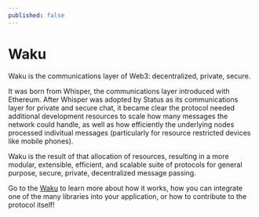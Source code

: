 ```yaml
---
published: false
---
```



# Waku

Waku is the communications layer of Web3: decentralized, private, secure.

It was born from Whisper, the communications layer introduced with Ethereum. After Whisper was adopted by Status as its communications layer for private and secure chat, it became clear the protocol needed additional development resources to scale how many messages the network could handle, as well as how efficiently the underlying nodes processed indivitual messages (particularly for resource restricted devices like mobile phones). 

Waku is the result of that allocation of resources, resulting in a more modular, extensible, efficient, and scalable suite of protocols for general purpose, secure, private, decentralized message passing. 

Go to the [Waku](https://waku.org) to learn more about how it works, how you can integrate one of the many libraries into your application, or how to contribute to the protocol itself!
